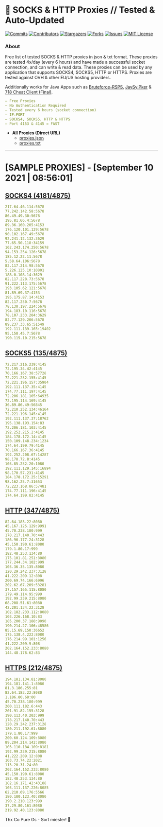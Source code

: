<!-- MARKDOWN LINKS & IMAGES -->
<!-- https://www.markdownguide.org/basic-syntax/#reference-style-links -->
[contributors-shield]: https://img.shields.io/github/contributors/KaiBurton/free-proxies-autoupdated?style=for-the-badge
[contributors-url]: https://github.com/KaiBurton/free-proxies-autoupdated/graphs/contributors
[forks-shield]: https://img.shields.io/github/forks/KaiBurton/free-proxies-autoupdated?style=for-the-badge
[forks-url]: https://github.com/KaiBurton/free-proxies-autoupdated/network/members
[stars-shield]: https://img.shields.io/github/stars/KaiBurton/free-proxies-autoupdated?style=for-the-badge
[stars-url]: https://github.com/KaiBurton/free-proxies-autoupdated/stargazers
[issues-shield]: https://img.shields.io/github/issues/KaiBurton/free-proxies-autoupdated?style=for-the-badge
[issues-url]: https://github.com/KaiBurton/free-proxies-autoupdated/issues
[license-shield]: https://img.shields.io/github/license/KaiBurton/free-proxies-autoupdated?style=for-the-badge
[license-url]: https://github.com/KaiBurton/free-proxies-autoupdated/blob/main/LICENSE
[commit-shield]: https://img.shields.io/github/last-commit/KaiBurton/free-proxies-autoupdated?style=for-the-badge
[commit-url]: https://github.com/KaiBurton/free-proxies-autoupdated/commits/main

# 🎁 SOCKS & HTTP Proxies // Tested & Auto-Updated

[![Commits][commit-shield]][commit-url]
[![Contributors][contributors-shield]][contributors-url]
[![Stargazers][stars-shield]][stars-url]
[![Forks][forks-shield]][forks-url]
[![Issues][issues-shield]][issues-url]
[![MIT License][license-shield]][license-url]

### About
Free list of tested SOCKS & HTTP proxies in json & txt format. These proxies are tested 4x/day (every 6 hours) and have made a successful socket connection, and can write & read data. These proxies can be used by any application that supports SOCKS4, SOCKS5, HTTP or HTTPS. Proxies are tested against OVH & other EU/US hosting providers.

Additionally works for Java Apps such as [Bruteforce-RSPS](https://github.com/KaiBurton/Bruteforce-RSPS), [JaySyiPker](https://github.com/JayArrowz/JaySyiPker) & [718 Cheat Client (Final)](https://github.com/KaiBurton/718-Cheat-Client-Final). 

```yaml
— Free Proxies
— No Authentication Required
— Tested every 6 hours (socket connection)
— IP:PORT
— SOCKS4, SOCKS5, HTTP & HTTPS
— Port 4153 & 4145 = FAST
```

- **All Proxies (Direct URL)**
  - [proxies.json](https://raw.githubusercontent.com/KaiBurton/free-proxies-autoupdated/main/proxies.json)
  - [proxies.txt](https://raw.githubusercontent.com/KaiBurton/free-proxies-autoupdated/main/proxies.txt)

---

# [SAMPLE PROXIES] - [September 10 2021 | 08:56:01]

## [SOCKS4 (4181/4875)](https://raw.githubusercontent.com/KaiBurton/free-proxies-autoupdated/main/proxies-socks4.txt)
```yaml
217.64.46.114:5678
77.242.142.58:5678
86.49.49.30:5678
195.81.66.4:5678
89.36.160.205:4153
176.120.101.129:5678
90.102.167.49:5678
92.241.12.132:3629
77.65.50.118:34159
162.243.174.250:5678
94.153.254.126:5678
185.12.22.11:5678
5.58.64.106:5678
82.117.214.98:5678
5.226.125.10:10801
188.0.108.14:3629
82.117.228.73:5678
91.222.113.175:5678
193.105.62.121:5678
81.89.69.37:4153
195.175.87.14:4153
82.117.230.7:5678
78.130.197.224:5678
194.183.10.116:5678
78.107.233.204:3629
82.77.129.206:5678
89.237.33.65:51549
192.111.139.165:19402
95.158.45.7:5678
190.115.10.215:5678
```

## [SOCKS5 (135/4875)](https://raw.githubusercontent.com/KaiBurton/free-proxies-autoupdated/main/proxies-socks5.txt)
```yaml
72.217.216.239:4145
72.195.34.42:4145
70.166.167.38:57728
72.221.232.155:4145
72.221.196.157:35904
192.111.137.35:4145
174.77.111.197:4145
72.206.181.105:64935
72.195.114.169:4145
36.89.86.49:56845
72.210.252.134:46164
72.221.196.145:4145
192.111.137.37:18762
195.138.193.154:83
72.206.181.103:4145
192.252.215.2:4145
184.178.172.14:4145
150.109.148.234:1234
174.64.199.79:4145
70.166.167.36:4145
192.252.208.67:14287
98.178.72.8:4145
103.85.232.20:1080
192.111.129.145:16894
98.170.57.231:4145
184.178.172.25:15291
98.162.25.7:31653
72.223.168.86:57481
174.77.111.196:4145
174.64.199.82:4145
```

## [HTTP (347/4875)](https://raw.githubusercontent.com/KaiBurton/free-proxies-autoupdated/main/proxies-http.txt)
```yaml
82.64.183.22:8080
45.167.125.129:9991
45.70.238.180:999
178.217.140.70:443
186.96.177.24:3128
45.150.190.61:8080
179.1.80.17:999
182.48.253.134:80
175.101.81.251:8080
177.244.34.102:999
103.36.35.135:8080
120.29.242.237:3128
41.222.209.12:808
200.69.74.166:6996
202.62.67.209:53281
37.157.165.115:8080
179.49.114.95:999
192.99.239.215:8080
68.208.51.61:8080
42.201.134.22:3128
102.182.233.112:8080
103.226.168.10:83
185.200.37.188:9090
190.214.27.106:48586
85.15.69.150:36652
175.138.4.222:8080
176.214.99.101:1256
41.222.209.9:808
202.164.152.233:8080
144.48.178.62:83
```

## [HTTPS (212/4875)](https://raw.githubusercontent.com/KaiBurton/free-proxies-autoupdated/main/proxies-https.txt)
```yaml
194.181.134.81:8080
194.181.141.1:8080
81.3.186.255:81
82.64.183.22:8080
1.186.80.68:80
45.70.238.180:999
200.111.182.6:443
201.91.82.155:3128
190.113.40.203:999
178.217.140.70:443
120.29.242.237:3128
180.211.192.61:8080
179.1.80.17:999
200.60.124.109:8080
89.204.214.142:8080
103.110.184.109:8181
192.99.239.215:8080
41.222.209.12:808
103.73.74.22:2021
113.20.31.24:80
202.164.152.233:8080
45.150.190.61:8080
182.48.253.134:80
182.16.171.42:43188
103.111.137.226:8085
62.210.69.176:5566
180.180.123.40:8080
190.2.210.123:999
37.29.80.161:8080
219.92.40.123:8080
```



Thx Co Pure Gs - Sort miester! 💟